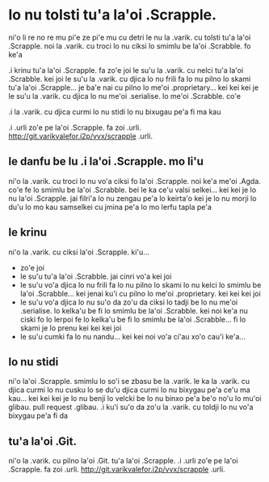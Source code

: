 # lo nu tolsti tu'a la'oi .Scrapple.
ni'o li re no re mu pi'e ze pi'e mu cu detri le nu la .varik. cu tolsti tu'a la'oi .Scrapple. noi la .varik. cu troci lo nu ciksi lo smimlu be la'oi .Scrabble. fo ke'a

.i krinu tu'a la'oi .Scrapple. fa zo'e joi le su'u la .varik. cu nelci tu'a la'oi .Scrabble. kei joi le su'u la .varik. cu djica lo nu frili fa lo nu pilno lo skami tu'a la'oi .Scrapple... je ba'e nai cu pilno lo me'oi .proprietary... kei kei kei je le su'u la .varik. cu djica lo nu me'oi .serialise. lo me'oi .Scrabble. co'e

.i la .varik. cu djica curmi lo nu stidi lo nu bixugau pe'a fi ma kau

.i .urli zo'e pe la'oi .Scrapple. fa zoi .urli. http://git.varikvalefor.i2p/vvx/scrapple .urli.

## le danfu be lu .i la'oi .Scrapple. mo li'u
ni'o la .varik. cu troci lo nu vo'a ciksi fo la'oi .Scrapple. noi ke'a me'oi .Agda. co'e fe lo smimlu be la'oi .Scrabble. bei le ka ce'u valsi selkei... kei kei je lo nu la'oi .Scrapple. jai filri'a lo nu zengau pe'a lo keirta'o kei je lo nu morji lo du'u lo mo kau samselkei cu jmina pe'a lo mo lerfu tapla pe'a

## le krinu
ni'o la .varik. cu ciksi la'oi .Scrapple. ki'u...

* zo'e joi
* le su'u tu'a la'oi .Scrabble. jai cinri vo'a kei joi
* le su'u vo'a djica lo nu frili fa lo nu pilno lo skami lo nu kelci lo smimlu be la'oi .Scrabble... kei jenai ku'i cu pilno lo me'oi .proprietary. kei kei kei joi
* le su'u vo'a djica lo nu su'o da zo'u da ciksi lo tadji be lo nu me'oi .serialise. lo kelka'u be fi lo smimlu be la'oi .Scrabble. kei noi ke'a nu ciski fo lo lerpoi fe lo kelka'u be fi lo smimlu be la'oi .Scrabble... fi lo skami je lo prenu kei kei kei joi
* le su'u cumki fa lo nu nandu... kei kei noi vo'a ci'au xo'o cau'i ke'a...

## lo nu stidi
ni'o la'oi .Scrapple. smimlu lo so'i se zbasu be la .varik. le ka la .varik. cu djica curmi lo nu cusku lo se du'u djica curmi lo nu bixygau pe'a ce'u ma kau... kei kei kei je lo nu benji lo velcki be lo nu binxo pe'a be'o no'u lo mu'oi glibau. pull request .glibau.  .i ku'i su'o da zo'u la .varik. cu toldji lo nu vo'a bixygau pe'a fi da

## tu'a la'oi .Git.
ni'o la .varik. cu pilno la'oi .Git. tu'a la'oi .Scrapple.  .i .urli zo'e pe la'oi .Scrapple. fa zoi .urli. http://git.varikvalefor.i2p/vvx/scrapple .urli.
